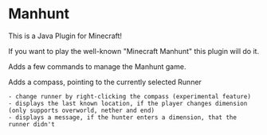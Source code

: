 # Manhunt
This is a Java Plugin for Minecraft!

If you want to play the well-known "Minecraft Manhunt" this plugin will do it.

Adds a few commands to manage the Manhunt game.

Adds a compass, pointing to the currently selected Runner

    - change runner by right-clicking the compass (experimental feature)
    - displays the last known location, if the player changes dimension (only supports overworld, nether and end)
    - displays a message, if the hunter enters a dimension, that the runner didn't
